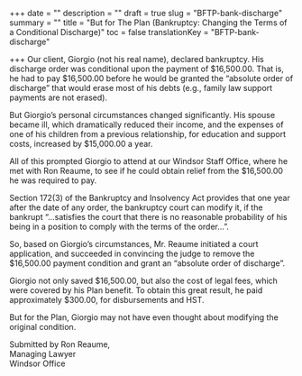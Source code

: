 +++
date = ""
description = ""
draft = true
slug = "BFTP-bank-discharge"
summary = ""
title = "But for The Plan (Bankruptcy: Changing the Terms of a Conditional Discharge)"
toc = false
translationKey = "BFTP-bank-discharge"

+++
Our client, Giorgio (not his real name), declared bankruptcy. His discharge order was conditional upon the payment of $16,500.00. That is, he had to pay $16,500.00 before he would be granted the “absolute order of discharge” that would erase most of his debts (e.g., family law support payments are not erased).

But Giorgio’s personal circumstances changed significantly. His spouse became ill, which dramatically reduced their income, and the expenses of one of his children from a previous relationship, for education and support costs, increased by $15,000.00 a year.

All of this prompted Giorgio to attend at our Windsor Staff Office, where he met with Ron Reaume, to see if he could obtain relief from the $16,500.00 he was required to pay.

Section 172(3) of the Bankruptcy and Insolvency Act provides that one year after the date of any order, the bankruptcy court can modify it, if the bankrupt “...satisfies the court that there is no reasonable probability of his being in a position to comply with the terms of the order...”.

So, based on Giorgio’s circumstances, Mr. Reaume initiated a court application, and succeeded in convincing the judge to remove the $16,500.00 payment condition and grant an “absolute order of discharge”.

Giorgio not only saved $16,500.00, but also the cost of legal fees, which were covered by his Plan benefit. To obtain this great result, he paid approximately $300.00, for disbursements and HST.

But for the Plan, Giorgio may not have even thought about modifying the original condition.

Submitted by Ron Reaume,  
Managing Lawyer  
Windsor Office